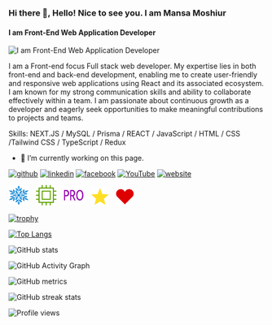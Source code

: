 ### Hi there 👋, Hello! Nice to see you.  I am Mansa Moshiur
#### I am Front-End Web Application Developer
![I am Front-End Web Application Developer](https://res.cloudinary.com/dhi9a4gfz/image/upload/v1699374870/protfolio/tzj1dxflzvjwce0n75jg.jpg)

I am a Front-end focus Full stack web developer. My expertise lies in both front-end and back-end development, enabling me to create user-friendly and responsive web applications using React and its associated ecosystem.  I am known for my strong communication skills and ability to collaborate effectively within a team. I am passionate about continuous growth as a developer and eagerly seek opportunities to make meaningful contributions to projects and teams. 

Skills: NEXT.JS / MySQL / Prisma /  REACT / JavaScript / HTML / CSS /Tailwind CSS / TypeScript /  Redux

- 🔭 I’m currently working on this page. 


[<img src='https://cdn.jsdelivr.net/npm/simple-icons@3.0.1/icons/github.svg' alt='github' height='40'>](https://github.com/mansamoshiur)  [<img src='https://cdn.jsdelivr.net/npm/simple-icons@3.0.1/icons/linkedin.svg' alt='linkedin' height='40'>](https://www.linkedin.com/in/https://www.linkedin.com/in/mansamoshiur//)  [<img src='https://cdn.jsdelivr.net/npm/simple-icons@3.0.1/icons/facebook.svg' alt='facebook' height='40'>](https://www.facebook.com/https://www.facebook.com/mansamoshiur)  [<img src='https://cdn.jsdelivr.net/npm/simple-icons@3.0.1/icons/youtube.svg' alt='YouTube' height='40'>](https://www.youtube.com/channel/https://www.youtube.com/channel/@mansamoshiur)  [<img src='https://cdn.jsdelivr.net/npm/simple-icons@3.0.1/icons/icloud.svg' alt='website' height='40'>](https://mansamoshiur.vercel.app/)  

<a href='https://archiveprogram.github.com/'><img src='https://raw.githubusercontent.com/acervenky/animated-github-badges/master/assets/acbadge.gif' width='40' height='40'></a> <a href='https://docs.github.com/en/developers'><img src='https://raw.githubusercontent.com/acervenky/animated-github-badges/master/assets/devbadge.gif' width='40' height='40'></a> <a href='https://github.com/pricing'><img src='https://raw.githubusercontent.com/acervenky/animated-github-badges/master/assets/pro.gif' width='40' height='40'></a> <a href='https://stars.github.com/'><img src='https://raw.githubusercontent.com/acervenky/animated-github-badges/master/assets/starbadge.gif' width='35' height='35'></a> <a href='https://docs.github.com/en/github/supporting-the-open-source-community-with-github-sponsors'><img src='https://raw.githubusercontent.com/acervenky/animated-github-badges/master/assets/sponsorbadge.gif' width='35' height='35'></a> 

[![trophy](https://github-profile-trophy.vercel.app/?username=mansamoshiur)](https://github.com/ryo-ma/github-profile-trophy)

[![Top Langs](https://github-readme-stats.vercel.app/api/top-langs/?username=mansamoshiur)](https://github.com/anuraghazra/github-readme-stats)

![GitHub stats](https://github-readme-stats.vercel.app/api?username=mansamoshiur&show_icons=true&count_private=true)  

![GitHub Activity Graph](https://activity-graph.herokuapp.com/graph?username=mansamoshiur)  

![GitHub metrics](https://metrics.lecoq.io/mansamoshiur)  

![GitHub streak stats](https://streak-stats.demolab.com/?user=mansamoshiur)  

![Profile views](https://gpvc.arturio.dev/mansamoshiur)  
